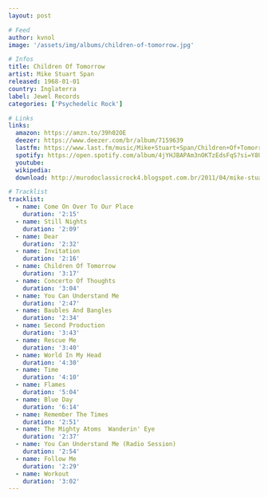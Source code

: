 ```yaml
---
layout: post

# Feed
author: kvnol
image: '/assets/img/albums/children-of-tomorrow.jpg'

# Infos
title: Children Of Tomorrow
artist: Mike Stuart Span
released: 1968-01-01
country: Inglaterra
label: Jewel Records
categories: ['Psychedelic Rock']

# Links
links:
  amazon: https://amzn.to/39h02OE
  deezer: https://www.deezer.com/br/album/7159639
  lastfm: https://www.last.fm/music/Mike+Stuart+Span/Children+Of+Tomorrow
  spotify: https://open.spotify.com/album/4jYHJBAPAm3nOKTzEdsFqS?si=Y8UwtvpBS92JmuXN06Ou-A
  youtube:
  wikipedia:
  download: http://murodoclassicrock4.blogspot.com.br/2011/04/mike-stuart-span-timespan-1967-1969.html

# Tracklist
tracklist:
  - name: Come On Over To Our Place
    duration: '2:15'
  - name: Still Nights
    duration: '2:09'
  - name: Dear
    duration: '2:32'
  - name: Invitation
    duration: '2:16'
  - name: Children Of Tomorrow
    duration: '3:17'
  - name: Concerto Of Thoughts
    duration: '3:04'
  - name: You Can Understand Me
    duration: '2:47'
  - name: Baubles And Bangles
    duration: '2:34'
  - name: Second Production
    duration: '3:43'
  - name: Rescue Me
    duration: '3:40'
  - name: World In My Head
    duration: '4:30'
  - name: Time
    duration: '4:10'
  - name: Flames
    duration: '5:04'
  - name: Blue Day
    duration: '6:14'
  - name: Remember The Times
    duration: '2:51'
  - name: The Mighty Atoms	Wanderin' Eye
    duration: '2:37'
  - name: You Can Understand Me (Radio Session)
    duration: '2:54'
  - name: Follow Me
    duration: '2:29'
  - name: Workout
    duration: '3:02'
---
```

